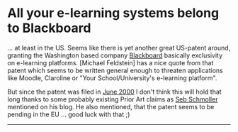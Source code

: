 # All your e-learning systems belong to Blackboard

... at least in the US. Seems like there is yet another great US-patent around, granting the Washington based company [Blackboard](http://blackboard.com) basically exclusivity on e-learning platforms. [Michael Feldstein] has a nice quote from that patent which seems to be written general enough to threaten applications like Moodle, Claroline or "Your School/University's e-learning platform".

But since the patent was filed in [June 2000](http://patft.uspto.gov/netacgi/nph-Parser?Sect1=PTO1&Sect2=HITOFF&d=PALL&p=1&u=%2Fnetahtml%2FPTO%2Fsrchnum.htm&r=1&f=G&l=50&s1=6,988,138.PN.&OS=PN/6,988,138&RS=PN/6,988,138) I don't think this will hold that long thanks to some probably existing Prior Art claims as [Seb Schmoller](http://fm.schmoller.net/2006/07/blackboards_us_.html) mentioned on his blog. He also mentioned, that the patent seems to be pending in the EU ... good luck with that ;)


-------------------------------

